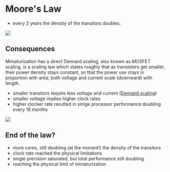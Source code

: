 # Moore's Law

* every 2 years the density of the transitors doubles.

 ![](Images/1280px-Moore's_Law_Transistor_Count_1970-2020.png)

## Consequences
Miniaturization has a direct Dennard scaling, also known as MOSFET scaling, is a scaling law which states roughly that as transistors get smaller, their power density stays constant, so that the power use stays in proportion with area; both voltage and current scale (downward) with length.
* smaller transitors require less voltage and current ([Dennard scaling](https://en.wikipedia.org/wiki/Dennard_scaling))
* smaller voltage implies higher clock rates
* higher clocker rate resulted in sinlge processor performance doubling every 18 months

 ![](Images/crgc_mcore.png)
## End of the law?
* more cores, still doubling (at the monent!) the density of the transitors
* clock rate reached the physical limitations
* single precision saturated, but total performance still doubling
* reaching the physical limit of miniaturization 

